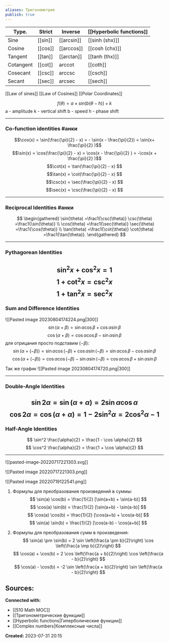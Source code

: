 ```yaml
---
aliases: Тригонометрия
publish: true
---
```


| Type.     | Strict           | Inverse | [[Hyperbolic functions]] |
|-----------|------------------|----------|-----------|
| Sine      | [[sin]] | [[arcsin]]   | [[sinh (shx)]]   |
| Cosine    | [[cos]] | [[arccos]]   | [[cosh (chx)]]   |
| Tangent   | [[tan]] | [[arctan]]   | [[tanh (thx)]]   |
| Cotangent | [[cot]] | arccot   | [[coth]] |
| Cosecant  | [[csc]] | arccsc   | [[csch]] |
| Secant    | [[sec]] | arcsec   | [[sech]] |



[[Law of sines]]
[[Law of Cosines]]
[[Polar Coordinates]]

$$f(θ)=a×sin(b(θ−h))+k$$
a - amplitude
k - vertical shift
b - speed
h - phase shift

---
### Co-function identities #анки 

$$\cos(x) = \sin(\frac{\pi}{2} - x) = - \sin(x - \frac{\pi}{2}) = \sin(x+ \frac{\pi}{2} )$$
$$\sin(x) = \cos(\frac{\pi}{2} - x) = \cos(x - \frac{\pi}{2} )  = -\cos(x + \frac{\pi}{2} )$$
$$\cot(x) = \tan(\frac{\pi}{2} - x) $$
$$\tan(x) = \cot(\frac{\pi}{2} - x) $$
$$\csc(x) = \sec(\frac{\pi}{2} - x) $$
$$\sec(x) = \csc(\frac{\pi}{2} - x) $$



---

### Reciprocal Identities #анки 

$$
\begin{gathered}
\sin(\theta) =\frac1{\csc(\theta)} \csc(\theta) =\frac1{\sin(\theta)} \\
\cos(\theta) =\frac1{\sec(\theta)} \sec(\theta) =\frac1{\cos(\theta)} \\
\tan(\theta) =\frac1{\cot(\theta)} \cot(\theta) =\frac1{\tan(\theta)}. 
\end{gathered}
$$



---
### Pythagorean Identities

$$
\sin^2 x + \cos^2 x = 1
$$
$$
1 + \cot^2 x = \csc^2 x
$$
$$
1 + \tan^2 x = \sec^2 x
$$
---

### Sum and Difference Identities
![[Pasted image 20230804174224.png|300]]
$$
\sin (\alpha + \beta) = \sin \alpha \cos \beta + \cos \alpha \sin \beta 
$$
$$
\cos (\alpha + \beta) = \cos \alpha \cos \beta - \sin \alpha \sin \beta 
$$
для отрицания просто подставим ($- \beta$):
$$
\sin (\alpha + (- \beta)) = \sin \alpha \cos (-\beta) + \cos \alpha \sin (-\beta) = \sin \alpha \cos \beta - \cos \alpha \sin \beta
$$
$$
\cos (\alpha + (- \beta)) = \cos \alpha \cos (- \beta) - \sin \alpha \sin (- \beta) = \cos \alpha \cos \beta + \sin \alpha \sin \beta
$$

Так же график
![[Pasted image 20230804174720.png|300]]

---

### Double-Angle Identities

$$
\sin 2 \alpha = \sin (\alpha + \alpha) = 2 \sin \alpha \cos \alpha
$$
$$
\cos 2 \alpha = \cos (\alpha + \alpha) = 1 - 2 \sin^2 \alpha = 2\cos^2 \alpha - 1 
$$
---

### Half-Angle Identities
$$
\sin^2 \frac{\alpha}{2} = \frac{1 - \cos \alpha}{2}
$$
$$
\cos^2 \frac{\alpha}{2} = \frac{1 + \cos \alpha}{2}
$$



---
![[pasted-image-20220717221303.svg]]


![[Pasted image 20220717221303.png]]

![[Pasted image 20220719122541.png]]



1. Формулы для преобразования произведений в суммы:
   $$ \sin(a) \cos(b) = \frac{1}{2} [\sin(a+b) + \sin(a-b)] $$
   $$ \cos(a) \sin(b) = \frac{1}{2} [\sin(a+b) - \sin(a-b)] $$
   $$ \cos(a) \cos(b) = \frac{1}{2} [\cos(a+b) + \cos(a-b)] $$
   $$ \sin(a) \sin(b) = \frac{1}{2} [\cos(a-b) - \cos(a+b)] $$

2. Формулы для преобразования сумм в произведения:
   $$ \sin(a) \pm \sin(b) = 2 \sin \left(\frac{a \pm b}{2}\right) \cos \left(\frac{a \mp b}{2}\right) $$
   $$ \cos(a) + \cos(b) = 2 \cos \left(\frac{a + b}{2}\right) \cos \left(\frac{a - b}{2}\right) $$
   $$ \cos(a) - \cos(b) = -2 \sin \left(\frac{a + b}{2}\right) \sin \left(\frac{a - b}{2}\right) $$



**Sources:**
- 


**Connected with:**
- [[510 Math MOC]]
- [[Тригонометрические функции]]
- [[Hyperbolic functions|Гиперболические функции]]
- [[Complex numbers|Комплексные числа]]



**Created:** 2023-07-31 20:15